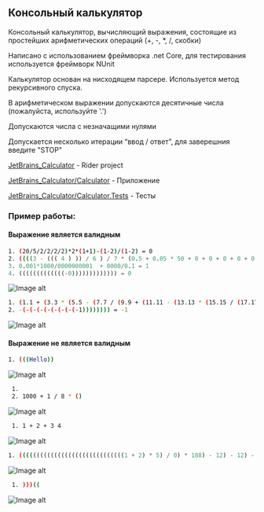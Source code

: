 Консольный калькулятор
---
Консольный калькулятор, вычисляющий выражения, состоящие из простейших арифметических операций (+, -, *, /, скобки)

Написано с использованием фреймворка .net Core, для тестирования используется фреймворк NUnit 

Калькулятор основан на нисходящем парсере. Используется метод рекурсивного спуска.

В арифметическом выражении допускаются десятичные числа (пожалуйста, используйте '.')

Допускаются числа с незначащими нулями

Допускается несколько итерации “ввод / ответ”, для заверешния введите "STOP"

[JetBrains_Calculator](https://github.com/FadeevSergey/ARITHMETIC_EXPRESSION_SOLVER/tree/master/JetBrains_Calculator "Rider project") - Rider project

[JetBrains_Calculator/Calculator](https://github.com/FadeevSergey/ARITHMETIC_EXPRESSION_SOLVER/tree/master/JetBrains_Calculator/Calculator "Код приложения") - Приложение

[JetBrains_Calculator/Calculator.Tests](https://github.com/FadeevSergey/ARITHMETIC_EXPRESSION_SOLVER/tree/master/JetBrains_Calculator/Calculator "Код тестов") - Тесты

### Пример работы:
#### Выражение является валидным
```sh
1. (20/5/2/2/2/2)*2*(1+1)-(1-2)/(1-2) = 0
2. ((((3 - ((( 4 ) )) / 6 ) / 7 * (0.5 + 0.05 * 50 + 0 + 0 + 0 + 0 + 0 + 0.001 - 0.0001 * ((0.5 + 1.5) * 1 / 0.0002) - 0.001)))) = 0.(6)
3. 0.001*1000/0000000001  + 0000/0.1 = 1
4. (((((((((((((-0))))))))))))) = 0
```
![Image alt](https://sun9-53.userapi.com/c858416/v858416202/1ef986/cJWE1hj1aKQ.jpg)
```sh
1. (1.1 + (3.3 * (5.5 - (7.7 / (9.9 + (11.11 - (13.13 * (15.15 / (17.17) - 16.16) + 14.14) / 12.12) * 10.1) * 8.8) + 6.6) / 4.4) - 2.2) = 7.791859
2. -(-(-(-(-(-(-(-(-1)))))))) = -1
```
![Image alt](https://sun9-10.userapi.com/c858416/v858416202/1ef9a0/cmR1IIQ8Ufk.jpg)

#### Выражение не является валидным
```sh
1. (((Hello))
```
![Image alt](https://sun9-72.userapi.com/c858416/v858416119/1eec47/nQXj3ZHs_UU.jpg)
```sh
 1.
 2. 1000 + 1 / 8 * ()
```
![Image alt](https://sun9-59.userapi.com/c858416/v858416119/1eec4f/z-ChwJISwFY.jpg)
```sh
 1. 1 + 2 + 3 4
```
![Image alt](https://sun9-64.userapi.com/c858416/v858416119/1eec56/d5C_JFIdI50.jpg)
```sh
1. ((((((((((((((((((((((((((((((1 + 2) * 5) / 0) * 188) - 12) - 12) - 13) - 7777))))))))) - 4.5 * (3.4 / (222 + (-222)))) - 1.234))))) + 1.2340.001))))))
```
![Image alt](https://psv4.userapi.com/c856416/u2000038421/docs/d4/a38ab8a6062e/file.jpg?extra=DRxme0ZtLt7A_MYiZk-Xr3upa7n1TjNDWCxSkwlNmSzuU1uCzuNsk_OEfdfal4yELikBad35t8pklLQU7B9dGi5whm80-IPwy8iLSwix0krZaE4OjtfPG-iDuYKNZZfM4K6keIeXad1IT_s1zy4hdlqdKac)
```sh
 1. )))((
```
![Image alt](https://sun9-66.userapi.com/c858416/v858416202/1ef98d/1taLpX6byas.jpg)

